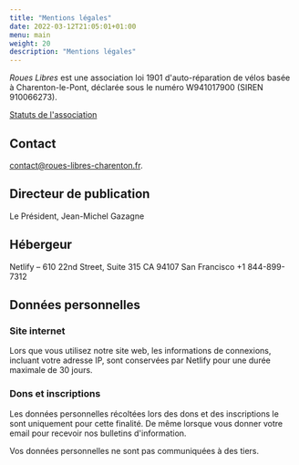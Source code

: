 ```yaml
---
title: "Mentions légales"
date: 2022-03-12T21:05:01+01:00
menu: main
weight: 20
description: "Mentions légales"
---
```


_Roues Libres_ est une association loi 1901 d'auto-réparation de vélos basée à Charenton-le-Pont, déclarée sous le numéro W941017900 (SIREN 910066273).

[Statuts de l'association](/documents/Statuts.pdf)

## Contact

[contact@roues-libres-charenton.fr](mailto:contact@roues-libres-charenton.fr).

## Directeur de publication

Le Président, Jean-Michel Gazagne

## Hébergeur

Netlify – 610 22nd Street, Suite 315 CA 94107 San Francisco +1 844-899-7312

## Données personnelles


### Site internet

Lors que vous utilisez notre site web, les informations de connexions, incluant votre adresse IP, sont conservées par Netlify pour une durée maximale de 30 jours.

### Dons et inscriptions

Les données personnelles récoltées lors des dons et des inscriptions le sont uniquement pour cette finalité. De même lorsque vous donner votre email pour recevoir nos bulletins d'information.

Vos données personnelles ne sont pas communiquées à des tiers.
